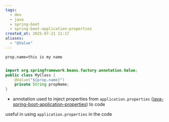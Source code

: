 ```yaml
---
tags:
  - dev
  - java
  - spring-boot
  - spring-boot-application-properties
created_at: 2025-07-21 11:17
aliases:
  - "@Value"
---
```

```properties
prop.name=this is my name
```

```java

import org.springframework.beans.factory.annotation.Value;
public class MyClass {
	@Value("${prop.name}")
	private String propName;
}
```
- annotation used to inject properties from `application.properties` ([java-spring-boot-application-properties](java-spring-boot-application-properties.md)) to code

useful in using `application.properties` in the code